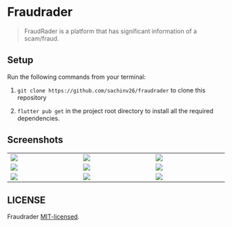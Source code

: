# Fraudrader

> FraudRader is a platform that has significant information of a scam/fraud. <br />




## Setup

Run the following commands from your terminal:

1) `git clone https://github.com/sachinv26/fraudrader` to clone this repository 

2) `flutter pub get` in the project root directory to install all the required dependencies.





## Screenshots

<table width="100%">
  <tbody>
    <tr>
      <td width="1%"><img src="https://github.com/sachinv26/fraudrader/assets/76443132/e3edc098-3483-4a73-a015-013be9b3024c"/></td>
      <td width="1%"><img src="https://github.com/sachinv26/fraudrader/assets/76443132/060070c5-d9e3-44da-b03c-bd0c8ce87c07"/></td>
       <td width="1%"><img src="https://github.com/sachinv26/fraudrader/assets/76443132/6715e3c1-2ab8-4b2b-973e-244d08927d63"/></td>
    </tr>
    <tr>
      <td width="1%"><img src="https://github.com/sachinv26/fraudrader/assets/76443132/d7ca4a9b-0a91-4db9-b4ec-8cd9b76ab07b"/></td>
      <td width="1%"><img src="https://github.com/sachinv26/fraudrader/assets/76443132/fc9df235-963e-4cad-ad62-3a70acf97c26"/></td>
       <td width="1%"><img src="https://github.com/sachinv26/fraudrader/assets/76443132/33b4f14c-750c-4a83-be15-53e45007045d"/></td>
    </tr>
    <tr>
      <td width="1%"><img src="https://github.com/sachinv26/fraudrader/assets/76443132/31a46d12-0817-49a1-94cc-d2c5a1285745"/></td>
      <td width="1%"><img src="https://github.com/sachinv26/fraudrader/assets/76443132/d0fa2f30-b088-4535-a773-18383c62901c"/></td>
       <td width="1%"><img src="https://github.com/sachinv26/fraudrader/assets/76443132/b7dcfe56-e033-4a4e-b64d-654e8a4181f6"/></td>
    </tr>
  </tbody>
</table>


## LICENSE
Fraudrader [MIT-licensed](https://github.com/sachinv26/fraudrader/blob/main/LICENSE).
